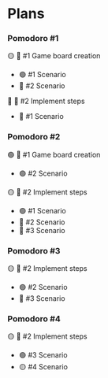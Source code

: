 # Plans

### Pomodoro #1

🟡 📘 #1 Game board creation

- 🟢 #1 Scenario
- 🔴 #2 Scenario

🔴 📘 #2 Implement steps

- 🔴 #1 Scenario

### Pomodoro #2

🟢 📘 #1 Game board creation

- 🟢 #2 Scenario

🟡 📘 #2 Implement steps

- 🟢 #1 Scenario
- 🔴 #2 Scenario
- 🔴 #3 Scenario

### Pomodoro #3

🟡 📘 #2 Implement steps

- 🟢 #2 Scenario
- 🔴 #3 Scenario

### Pomodoro #4

🟡 📘 #2 Implement steps

- 🟢 #3 Scenario
- 🟡 #4 Scenario

